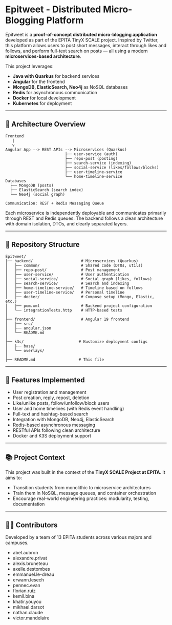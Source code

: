 # Epitweet - Distributed Micro-Blogging Platform

Epitweet is a **proof-of-concept distributed micro-blogging application** developed as part of the EPITA TinyX SCALE project. Inspired by Twitter, this platform allows users to post short messages, interact through likes and follows, and perform full-text search on posts — all using a modern **microservices-based architecture**.

This project leverages:
- **Java with Quarkus** for backend services
- **Angular** for the frontend
- **MongoDB, ElasticSearch, Neo4j** as NoSQL databases
- **Redis** for asynchronous communication
- **Docker** for local development
- **Kubernetes** for deployment

---

## 🔧 Architecture Overview

```
Frontend
   |
   v
Angular App --> REST APIs --> Microservices (Quarkus)
                          ├── user-service (auth)
                          ├── repo-post (posting)
                          ├── search-service (indexing)
                          ├── social-service (likes/follows/blocks)
                          ├── user-timeline-service
                          └── home-timeline-service
Databases
  ├── MongoDB (posts)
  ├── ElasticSearch (search index)
  └── Neo4j (social graph)

Communication: REST + Redis Messaging Queue
```

Each microservice is independently deployable and communicates primarily through REST and Redis queues. The backend follows a clean architecture with domain isolation, DTOs, and clearly separated layers.

---

## 📁 Repository Structure

```
Epitweet/
├── backend/                     # Microservices (Quarkus)
│   ├── common/                  # Shared code (DTOs, utils)
│   ├── repo-post/               # Post management
│   ├── user-service/            # User authentication
│   ├── social-service/          # Social graph (likes, follows)
│   ├── search-service/          # Search and indexing
│   ├── home-timeline-service/   # Timeline based on follows
│   ├── user-timeline-service/   # Personal timeline
│   ├── docker/                  # Compose setup (Mongo, Elastic, etc.)
│   ├── pom.xml                  # Backend project configuration
│   └── integrationTests.http    # HTTP-based tests
│
├── frontend/                    # Angular 19 frontend
│   ├── src/
│   ├── angular.json
│   └── README.md
│
├── k3s/                        # Kustomize deployment configs
│   ├── base/
│   └── overlays/
│
├── README.md                   # This file
```

---

## 🧠 Features Implemented

- User registration and management
- Post creation, reply, repost, deletion
- Like/unlike posts, follow/unfollow/block users
- User and home timelines (with Redis event handling)
- Full-text and hashtag-based search
- Integration with MongoDB, Neo4j, ElasticSearch
- Redis-based asynchronous messaging
- RESTful APIs following clean architecture
- Docker and K3S deployment support

---



## 📚 Project Context

This project was built in the context of the **TinyX SCALE Project at EPITA**. It aims to:
- Transition students from monolithic to microservice architectures
- Train them in NoSQL, message queues, and container orchestration
- Encourage real-world engineering practices: modularity, testing, documentation

---

## 🧑‍💻 Contributors

Developed by a team of 13 EPITA students across various majors and campuses.

- abel.aubron
- alexandre.privat
- alexis.bruneteau
- axelle.destombes
- emmanuel.le-dreau
- erwann.lesech
- pennec.evan
- florian.ruiz
- kemil.bina
- khatir.youyou
- mikhael.darsot
- nathan.claude
- victor.mandelaire

